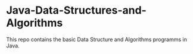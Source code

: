 # Java-Data-Structures-and-Algorithms
This repo contains the basic Data Structure and Algorithms programms in Java. 
